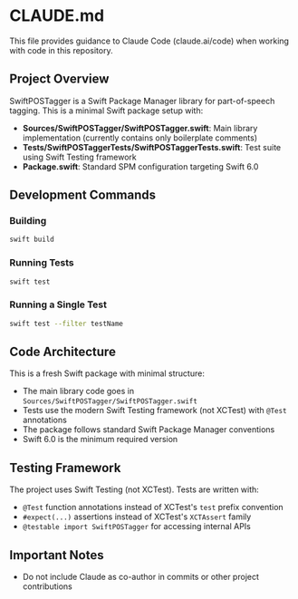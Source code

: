 # CLAUDE.md

This file provides guidance to Claude Code (claude.ai/code) when working with code in this repository.

## Project Overview

SwiftPOSTagger is a Swift Package Manager library for part-of-speech tagging. This is a minimal Swift package setup with:

- **Sources/SwiftPOSTagger/SwiftPOSTagger.swift**: Main library implementation (currently contains only boilerplate comments)
- **Tests/SwiftPOSTaggerTests/SwiftPOSTaggerTests.swift**: Test suite using Swift Testing framework
- **Package.swift**: Standard SPM configuration targeting Swift 6.0

## Development Commands

### Building
```bash
swift build
```

### Running Tests
```bash
swift test
```

### Running a Single Test
```bash
swift test --filter testName
```

## Code Architecture

This is a fresh Swift package with minimal structure:

- The main library code goes in `Sources/SwiftPOSTagger/SwiftPOSTagger.swift`
- Tests use the modern Swift Testing framework (not XCTest) with `@Test` annotations
- The package follows standard Swift Package Manager conventions
- Swift 6.0 is the minimum required version

## Testing Framework

The project uses Swift Testing (not XCTest). Tests are written with:
- `@Test` function annotations instead of XCTest's `test` prefix convention
- `#expect(...)` assertions instead of XCTest's `XCTAssert` family
- `@testable import SwiftPOSTagger` for accessing internal APIs

## Important Notes

- Do not include Claude as co-author in commits or other project contributions